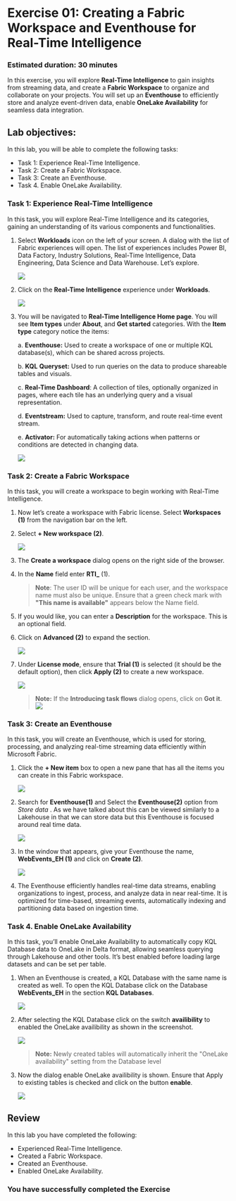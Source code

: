 # Exercise 01: Creating a Fabric Workspace and Eventhouse for Real-Time Intelligence
### Estimated duration: 30 minutes

In this exercise, you will explore **Real-Time Intelligence** to gain insights from streaming data, and create a **Fabric Workspace** to organize and collaborate on your projects. You will set up an **Eventhouse** to efficiently store and analyze event-driven data, enable **OneLake Availability** for seamless data integration.

## Lab objectives: 
In this lab, you will be able to complete the following tasks:

- Task 1: Experience Real-Time Intelligence.  
- Task 2: Create a Fabric Workspace.
- Task 3: Create an Eventhouse.
- Task 4. Enable OneLake Availability.

### Task 1: Experience Real-Time Intelligence  
In this task, you will explore Real-Time Intelligence and its categories, gaining an understanding of its various components and functionalities.

1. Select **Workloads** icon on the left of your screen. A dialog with the list of Fabric experiences will open. The list of experiences includes Power BI, Data Factory, Industry Solutions, Real-Time Intelligence, Data Engineering, Data Science and Data Warehouse. Let’s explore.

    ![](media/workload1.png)

1. Click on the **Real-Time Intelligence** experience under **Workloads**.

    ![](media/image17upd1.png)

1. You will be navigated to **Real-Time Intelligence Home page**. You will see **Item types** under **About**, and **Get started** categories. With the **Item type** category notice the items:

    a. **Eventhouse:** Used to create a workspace of one or multiple KQL database(s), which can be shared across projects.
    
    b. **KQL** **Queryset:** Used to run queries on the data to produce shareable tables and visuals.
    
    c. **Real-Time Dashboard**: A collection of tiles, optionally organized in pages, where each tile has an underlying query and a visual representation.
    
    d. **Eventstream:** Used to capture, transform, and route real-time event stream.
    
    e. **Activator:** For automatically taking actions when patterns or conditions are detected in changing data.

    ![](media/image18upd1.png)

### Task 2: Create a Fabric Workspace

In this task, you will create a workspace to begin working with Real-Time Intelligence.

1. Now let’s create a workspace with Fabric license. Select **Workspaces (1)** from the navigation bar on the left.

1. Select  **+ New workspace (2)**.

    ![](media/workspace11.png)

1. The **Create a workspace** dialog opens on the right side of the browser.

1. In the **Name** field enter **RTI_<inject key="DeploymentID" enableCopy="false"></inject>** (1). 

   >**Note**: The user ID will be unique for each user, and the workspace name must also be unique. Ensure that a green check mark with **"This name is available"** appears below the Name field.

1. If you would like, you can enter a **Description** for the workspace. This is an optional field.

1. Click on **Advanced (2)** to expand the section.

    ![](media/RTI_username.png)

1. Under **License mode**, ensure that **Trial (1)** is selected (it should be the default option), then click **Apply (2)** to create a new workspace.

    ![](media/imag017-1.png)

    >**Note:** If the **Introducing task flows** dialog opens, click on **Got it**.
    ![](media/image28.png)

### Task 3: Create an Eventhouse
In this task, you will create an Eventhouse, which is used for storing, processing, and analyzing real-time streaming data efficiently within Microsoft Fabric.

1. Click the **+ New item** box to open a new pane that has all the items you can create in this Fabric workspace.

    ![](media/new_item.png)

1. Search for **Eventhouse(1)** and Select the **Eventhouse(2)** option from *Store data* . As we have talked about this can be viewed  similarly to a Lakehouse in that we can store data but this Eventhouse is focused around real time data.

    ![](media/eventhouse-1.png)

1. In the window that appears, give your Eventhouse the name, **WebEvents_EH (1)** and click on **Create (2)**.

    ![](media/image32.png)

1. The Eventhouse efficiently handles real-time data streams, enabling organizations to ingest, process, and analyze data in near real-time. It is optimized for time-based, streaming events, automatically indexing and partitioning data based on ingestion time.

### Task 4. Enable OneLake Availability
In this task, you’ll enable OneLake Availability to automatically copy KQL Database data to OneLake in Delta format, allowing seamless querying through Lakehouse and other tools. It’s best enabled before loading large datasets and can be set per table.

1. When an Eventhouse is created, a KQL Database with the same name is created as well. To open the KQL Database click on the Database **WebEvents_EH** in the section **KQL Databases**.

    ![](media/image_task04_step01.png)

2. After selecting the KQL Database click on the switch **availibility** to enabled the OneLake availibility as shown in the screenshot.

    ![](media/image_task04_step02.png)

    >**Note:** Newly created tables will automatically inherit the "OneLake availability" setting from the Database level

3. Now the dialog enable OneLake availibility is shown. Ensure that Apply to existing tables is checked and click on the button **enable**.

    ![](media/image_task04_step03.png)


## Review
In this lab you have completed the following:
- Experienced Real-Time Intelligence.  
- Created a Fabric Workspace.
- Created an Eventhouse.
- Enabled OneLake Availability.

### You have successfully completed the Exercise
